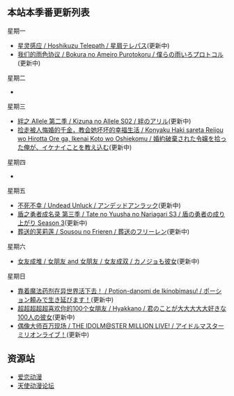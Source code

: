 ## 本站本季番更新列表

星期一

- [星灵感应 / Hoshikuzu Telepath / 星屑テレパス](https://hoshitele-anime.com/)(更新中)
- [我们的雨色协议 / Bokura no Ameiro Purotokoru / 僕らの雨いろプロトコル](https://bokuame.com/)(更新中)

星期二

- 

星期三

- [絆之 Allele 第二季 / Kizuna no Allele S02 / 絆のアリル](https://kizunanoallele.com/)(更新中)
- [捡走被人悔婚的千金，教会她坏坏的幸福生活 / Konyaku Haki sareta Reijou wo Hirotta Ore ga, Ikenai Koto wo Oshiekomu / 婚約破棄された令嬢を拾った俺が、イケナイことを教え込む](https://ikenaikyo.com/)(更新中)

星期四

-

星期五

- [不死不幸 / Undead Unluck / アンデッドアンラック](https://undead-unluck.net/)(更新中)
- [盾之勇者成名录 第三季 / Tate no Yuusha no Nariagari S3 / 盾の勇者の成り上がり Season 3](http://shieldhero-anime.jp/)(更新中)
- [葬送的芙莉莲 / Sousou no Frieren / 葬送のフリーレン](https://frieren-anime.jp/)(更新中)

星期六

- [女友成堆 / 女朋友 and 女朋友 / 女友成双 / カノジョも彼女](https://kanokano-anime.com/)(更新中)

星期日

- [靠着魔法药剂在异世界活下去！ / Potion-danomi de Ikinobimasu! / ポーション頼みで生き延びます！](https://potion-anime.com/)(更新中)
- [超超超超超喜欢你的100个女朋友 / Hyakkano / 君のことが大大大大大好きな100人の彼女](https://hyakkano.com/)(更新中)
- [偶像大师百万现场 / THE IDOLM@STER MILLION LIVE! / アイドルマスター ミリオンライブ！](https://millionlive-anime.idolmaster-official.jp/)(更新中)

## 资源站

- [爱恋动漫](https://www.kisssub.org/)
- [天使动漫论坛](https://www.tsdm39.com/forum.php)
